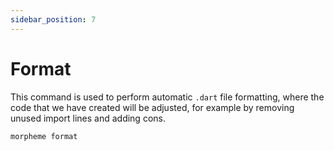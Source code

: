 ```yaml
---
sidebar_position: 7
---
```


# Format

This command is used to perform automatic `.dart` file formatting, where the code that we have created will be adjusted, for example by removing unused import lines and adding cons.

```bash
morpheme format
```
